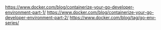 https://www.docker.com/blog/containerize-your-go-developer-environment-part-1/
https://www.docker.com/blog/containerize-your-go-developer-environment-part-2/
https://www.docker.com/blog/tag/go-env-series/
